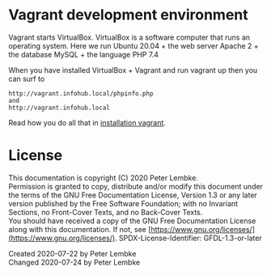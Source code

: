 # Vagrant development environment

Vagrant starts VirtualBox. VirtualBox is a software computer that runs an operating system.
Here we run Ubuntu 20.04 + the web server Apache 2 + the database MySQL + the language PHP 7.4

When you have installed VirtualBox + Vagrant and run vagrant up then you can surf to
```
http://vagrant.infohub.local/phpinfo.php
and
http://vagrant.infohub.local
```

Read how you do all that in [installation vagrant](installation_vagrant.md).

# License
This documentation is copyright (C) 2020 Peter Lembke.  
Permission is granted to copy, distribute and/or modify this document under the terms of the GNU Free Documentation License, Version 1.3 or any later version published by the Free Software Foundation; with no Invariant Sections, no Front-Cover Texts, and no Back-Cover Texts.  
You should have received a copy of the GNU Free Documentation License along with this documentation. If not, see [https://www.gnu.org/licenses/](https://www.gnu.org/licenses/).  SPDX-License-Identifier: GFDL-1.3-or-later  

Created 2020-07-22 by Peter Lembke  
Changed 2020-07-24 by Peter Lembke  
